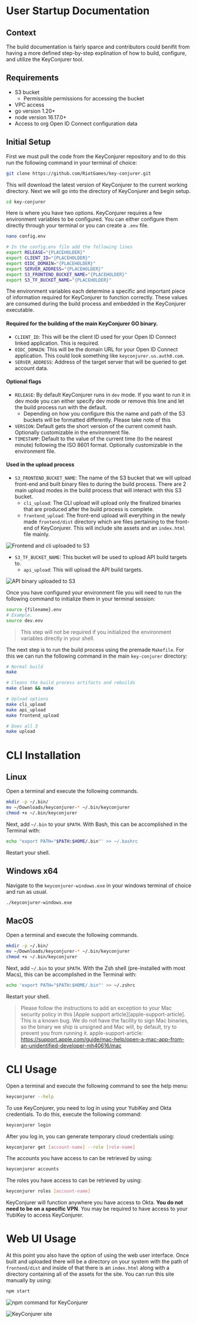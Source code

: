 # User Startup Documentation

## Context
The build documentation is fairly sparce and contributors could benifit from having a more defined step-by-step explination of how to build, configure, and utilize the KeyConjurer tool. 

## Requirements

- S3 bucket
    - Permissible permissions for accessing the bucket
- VPC access
- go version 1.20+
- node version 16.17.0+
- Access to org Open ID Connect configuration data

## Initial Setup

First we must pull the code from the KeyConjurer repository and to do this run the following command in your terminal of choice:
```bash
git clone https://github.com/RiotGames/key-conjurer.git
```

This will download the latest version of KeyConjurer to the current working directory. Next we will go into the directory of KeyConjurer and begin setup.

```bash
cd key-conjurer
```

Here is where you have two options. KeyConjurer requires a few environment variables to be configured. You can either configure them directly through your terminal or you can create a `.env` file.

```bash
nano config.env

# In the config.env file add the following lines
export RELEASE="{PLACEHOLDER}"
export CLIENT_ID="{PLACEHOLDER}"
export OIDC_DOMAIN="{PLACEHOLDER}"
export SERVER_ADDRESS="{PLACEHOLDER}"
export S3_FRONTEND_BUCKET_NAME="{PLACEHOLDER}"
export S3_TF_BUCKET_NAME="{PLACEHOLDER}"
```

The environment variables each determine a specific and important piece of information required for KeyConjurer to function correctly. These values are consumed during the build process and embedded in the KeyConjurer executable. 

#### Required for the building of the main KeyConjurer GO binary.
- `CLIENT_ID`: This will be the client ID used for your Open ID Connect linked application. This is required.
- `OIDC_DOMAIN`: This will be the domain URL for your Open ID Connect application. This could look something like `keyconjurer.us.auth0.com`.
- `SERVER_ADDRESS`: Address of the target server that will be queried to get account data.

#### Optional flags
- `RELEASE`: By default KeyConjurer runs in `dev` mode. If you want to run it in dev mode you can either specify dev mode or remove this line and let the build process run with the default.
    - Depending on how you configure this the name and path of the S3 buckets will be formatted differently. Please take note of this
- `VERSION`: Default gets the short version of the current commit hash. Optionally customizable in the environment file.
- `TIMESTAMP`: Default to the value of the current time (to the nearest minute) following the ISO 8601 format. Optionally customizable in the environment file.

#### Used in the upload process
- `S3_FRONTEND_BUCKET_NAME`: The name of the S3 bucket that we will upload front-end and built binary files to during the build process. There are 2 main upload modes in the build process that will interact with this S3 bucket.
    - `cli_upload`: The CLI upload will upload only the finalized binaries that are produced after the build process is complete.
    - `frontend_upload`: The front-end upload will everything in the newly made `frontend/dist` directory which are files pertaining to the front-end of KeyConjurer. This will include site assets and an `index.html` file mainly.

![Frontend and cli uploaded to S3](doc_assets/frontend_upload.png "Frontend and cli uploaded to S3")

- `S3_TF_BUCKET_NAME`: This bucket will be used to upload API build targets to.
    - `api_upload`: This will upload the API build targets.

![API binary uploaded to S3](doc_assets/api_upload.png "API binary uploaded to S3")

Once you have configured your environment file you will need to run the following command to initialize them in your terminal session:
```bash
source {filename}.env
# Example.
source dev.env
```
> This step will not be required if you initialized the environment variables directly in your shell.

The next step is to run the build process using the premade `Makefile`. For this we can run the following command in the main `key-conjurer` directory:
```bash
# Normal build
make

# Cleans the build process artifacts and rebuilds
make clean && make

# Upload options
make cli_upload
make api_upload
make frontend_upload

# Does all 3
make upload
```

# CLI Installation

## Linux

Open a terminal and execute the following commands.
```bash
mkdir -p ~/.bin/
mv ~/Downloads/keyconjurer-* ~/.bin/keyconjurer
chmod +x ~/.bin/keyconjurer
```

Next, add `~/.bin` to your `$PATH`. With Bash, this can be accomplished in the Terminal with:
```bash
echo "export PATH="$PATH:$HOME/.bin"' >> ~/.bashrc
```

Restart your shell.

## Windows x64

Navigate to the `keyconjurer-windows.exe` in your windows terminal of choice and run as usual.
```bash
./keyconjurer-windows.exe
```

## MacOS
Open a terminal and execute the following commands.

```bash
mkdir -p ~/.bin/
mv ~/Downloads/keyconjurer-* ~/.bin/keyconjurer
chmod +x ~/.bin/keyconjurer
```
Next, add `~/.bin` to your `$PATH`. With the Zsh shell (pre-installed with most Macs), this can be accomplished in the Terminal with:
```bash
echo 'export PATH="$PATH:$HOME/.bin"' >> ~/.zshrc
```
Restart your shell.

> Please follow the instructions to add an exception to your Mac security policy in this [Apple support article][apple-support-article]. This is a known bug. We do not have the facility to sign Mac binaries, so the binary we ship is unsigned and Mac will, by default, try to prevent you from running it. 
>apple-support-article: https://support.apple.com/guide/mac-help/open-a-mac-app-from-an-unidentified-developer-mh40616/mac

# CLI Usage

Open a terminal and execute the following command to see the help menu:
```bash
keyconjurer --help
```

To use KeyConjurer, you need to log in using your YubiKey and Okta credentials. To do this, execute the following command:
```bash
keyconjurer login
```

After you log in, you can generate temporary cloud credentials using:
```bash
keyconjurer get [account-name] --role [role-name]
```

The accounts you have access to can be retrieved by using:
```bash
keyconjurer accounts
```

The roles you have access to can be retrieved by using:
```bash
keyconjurer roles [account-name]
```

KeyConjurer will function anywhere you have access to Okta. **You do not need to be on a specific VPN**. You may be required to have access to your YubiKey to access KeyConjurer.

# Web UI Usage

At this point you also have the option of using the web user interface. Once built and uploaded there will be a directory on your system with the path of `frontend/dist` and inside of that there is an `index.html` along with a directory containing all of the assets for the site. You can run this site manually by using:
```bash
npm start
```
![npm command for KeyConjurer](doc_assets/npm.png "npm command for KeyConjurer")

![KeyConjurer site](doc_assets/keyconjurer_ui.png "KeyConjurer site")